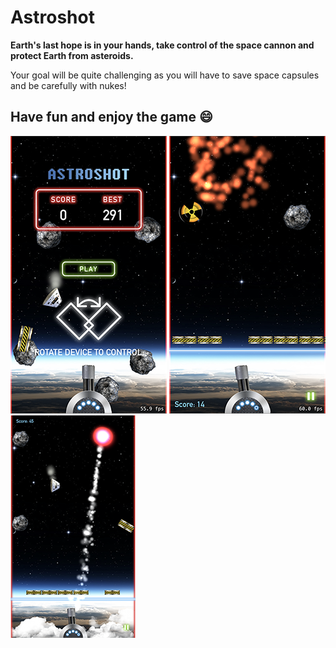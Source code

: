 # Astroshot

**Earth's last hope is in your hands, take control of the space cannon and protect Earth from asteroids.**

Your goal will be quite challenging as you will have to save space capsules and be carefully with nukes!

## Have fun and enjoy the game :smile:

![ScreenShot_01](https://github.com/ngutorov/Astroshot/blob/master/Demo/ScreenShot01.PNG)
![ScreenShot_02](https://github.com/ngutorov/Astroshot/blob/master/Demo/ScreenShot02.PNG)
![ScreenShot_03](https://github.com/ngutorov/Astroshot/blob/master/Demo/ScreenShot03.PNG)

